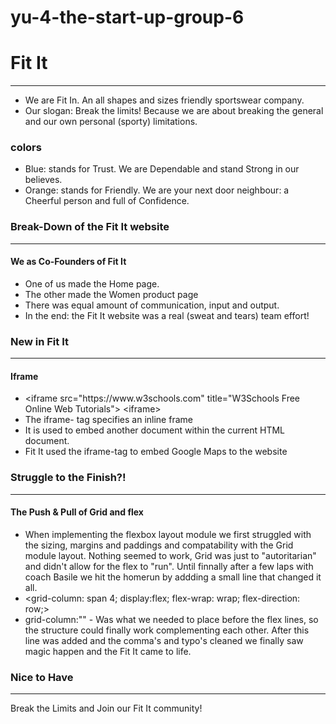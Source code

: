 # yu-4-the-start-up-group-6
<!DOCTYPE html>
<html>
<body>

<h1>Fit It</h1>
<hr>
<ul>
<li>We are Fit In. An all shapes and sizes friendly sportswear company.</li>

<li>Our slogan: Break the limits! Because we are about breaking the general and our own personal (sporty) limitations.</li>
</ul>

<h3>colors</h3>
<ul>
<li>Blue: stands for Trust. We are Dependable and stand Strong in our believes.</li>

<li>Orange: stands for Friendly. We are your next door neighbour: a Cheerful person and full of Confidence.</li>
</ul>

<h3>Break-Down of the Fit It website</h3>
<hr>
<h4>We as Co-Founders of Fit It</h4>
<ul>
<li>One of us made the Home page.</li>
<li>The other made the Women product page</li>
<li>There was equal amount of communication, input and output.</li>
<li>In the end: the Fit It website was a real (sweat and tears) team effort!</li>
</ul>

<h3>New in Fit It</h3>
<hr>
<h4>Iframe</h4>

<ul>
<li>&lt;iframe src="https://www.w3schools.com" title="W3Schools Free Online Web Tutorials"&gt;
&lt;iframe&gt;</li>
<li>The iframe- tag specifies an inline frame</li>
<li>It is used to embed another document within the current HTML document.</li>
<li>Fit It used the iframe-tag to embed Google Maps to the website</li>
</ul>

<h3>Struggle to the Finish?!</h3>
<hr>

<h4>The Push & Pull of Grid and flex</h4>
<ul>
<li>When implementing the flexbox layout module we first struggled with the sizing, margins and paddings and compatability with the Grid module layout. Nothing seemed to work, Grid was just to "autoritarian" and didn't allow for the flex to "run". Until finnally after a few laps with coach Basile we hit the homerun by addding a small line that changed it all.</li>
<li>&lt;grid-column: span 4;
        display:flex;
        flex-wrap: wrap;
        flex-direction: row;&gt;</li>
<li>grid-column:"" - Was what we needed to place before the flex lines, so the structure could finally work complementing each other. After this line was added and the comma's and typo's cleaned we finally saw magic happen and the Fit It came to life.</li>
</ul>

<h3>Nice to Have</h3>
<hr>
<p>Break the Limits and Join our Fit It community!</p>
</body>
</html>